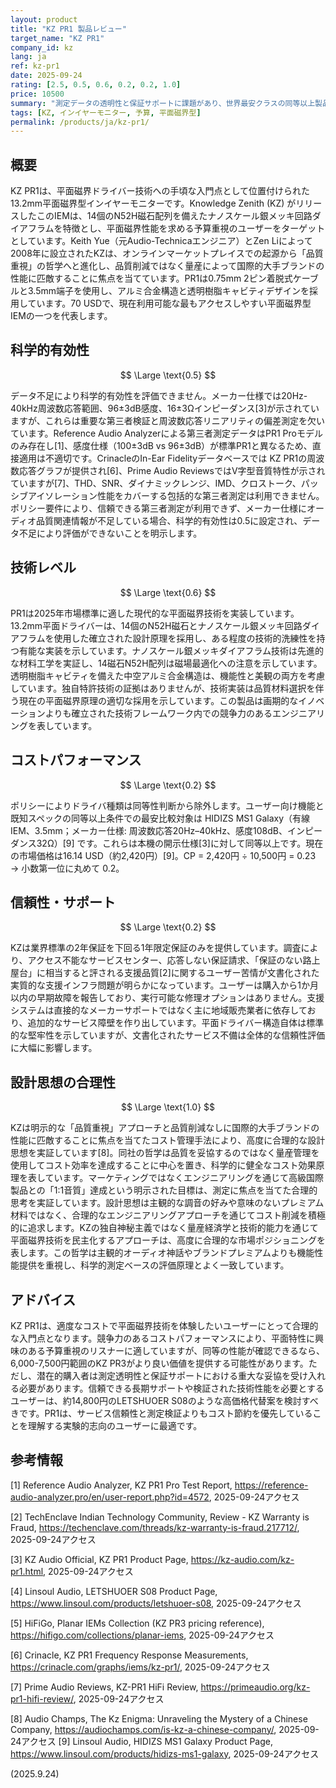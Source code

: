 ```yaml
---
layout: product
title: "KZ PR1 製品レビュー"
target_name: "KZ PR1"
company_id: kz
lang: ja
ref: kz-pr1
date: 2025-09-24
rating: [2.5, 0.5, 0.6, 0.2, 0.2, 1.0]
price: 10500
summary: "測定データの透明性と保証サポートに課題があり、世界最安クラスの同等以上製品と比較してコストパフォーマンスは弱い予算向けIEMです"
tags: [KZ, インイヤーモニター, 予算, 平面磁界型]
permalink: /products/ja/kz-pr1/
---
```

## 概要

KZ PR1は、平面磁界ドライバー技術への手頃な入門点として位置付けられた13.2mm平面磁界型インイヤーモニターです。Knowledge Zenith (KZ) がリリースしたこのIEMは、14個のN52H磁石配列を備えたナノスケール銀メッキ回路ダイアフラムを特徴とし、平面磁界性能を求める予算重視のユーザーをターゲットとしています。Keith Yue（元Audio-Technicaエンジニア）とZen Liによって2008年に設立されたKZは、オンラインマーケットプレイスでの起源から「品質重視」の哲学へと進化し、品質削減ではなく量産によって国際的大手ブランドの性能に匹敵することに焦点を当てています。PR1は0.75mm 2ピン着脱式ケーブルと3.5mm端子を使用し、アルミ合金構造と透明樹脂キャビティデザインを採用しています。70 USDで、現在利用可能な最もアクセスしやすい平面磁界型IEMの一つを代表します。

## 科学的有効性

$$ \Large \text{0.5} $$

データ不足により科学的有効性を評価できません。メーカー仕様では20Hz-40kHz周波数応答範囲、96±3dB感度、16±3Ωインピーダンス[3]が示されていますが、これらは重要な第三者検証と周波数応答リニアリティの偏差測定を欠いています。Reference Audio Analyzerによる第三者測定データはPR1 Proモデルのみ存在し[1]、感度仕様（100±3dB vs 96±3dB）が標準PR1と異なるため、直接適用は不適切です。CrinacleのIn-Ear Fidelityデータベースでは KZ PR1の周波数応答グラフが提供され[6]、Prime Audio ReviewsではV字型音質特性が示されていますが[7]、THD、SNR、ダイナミックレンジ、IMD、クロストーク、パッシブアイソレーション性能をカバーする包括的な第三者測定は利用できません。ポリシー要件により、信頼できる第三者測定が利用できず、メーカー仕様にオーディオ品質関連情報が不足している場合、科学的有効性は0.5に設定され、データ不足により評価ができないことを明示します。

## 技術レベル

$$ \Large \text{0.6} $$

PR1は2025年市場標準に適した現代的な平面磁界技術を実装しています。13.2mm平面ドライバーは、14個のN52H磁石とナノスケール銀メッキ回路ダイアフラムを使用した確立された設計原理を採用し、ある程度の技術的洗練性を持つ有能な実装を示しています。ナノスケール銀メッキダイアフラム技術は先進的な材料工学を実証し、14磁石N52H配列は磁場最適化への注意を示しています。透明樹脂キャビティを備えた中空アルミ合金構造は、機能性と美観の両方を考慮しています。独自特許技術の証拠はありませんが、技術実装は品質材料選択を伴う現在の平面磁界原理の適切な採用を示しています。この製品は画期的なイノベーションよりも確立された技術フレームワーク内での競争力のあるエンジニアリングを表しています。

## コストパフォーマンス

$$ \Large \text{0.2} $$

ポリシーによりドライバ種類は同等性判断から除外します。ユーザー向け機能と既知スペックの同等以上条件での最安比較対象は HIDIZS MS1 Galaxy（有線IEM、3.5mm；メーカー仕様: 周波数応答20Hz–40kHz、感度108dB、インピーダンス32Ω）[9] です。これらは本機の開示仕様[3]に対して同等以上です。現在の市場価格は16.14 USD（約2,420円）[9]。CP = 2,420円 ÷ 10,500円 = 0.23 → 小数第一位に丸めて 0.2。

## 信頼性・サポート

$$ \Large \text{0.2} $$

KZは業界標準の2年保証を下回る1年限定保証のみを提供しています。調査により、アクセス不能なサービスセンター、応答しない保証請求、「保証のない路上屋台」に相当すると評される支援品質[2]に関するユーザー苦情が文書化された実質的な支援インフラ問題が明らかになっています。ユーザーは購入から1か月以内の早期故障を報告しており、実行可能な修理オプションはありません。支援システムは直接的なメーカーサポートではなく主に地域販売業者に依存しており、追加的なサービス障壁を作り出しています。平面ドライバー構造自体は標準的な堅牢性を示していますが、文書化されたサービス不備は全体的な信頼性評価に大幅に影響します。

## 設計思想の合理性

$$ \Large \text{1.0} $$

KZは明示的な「品質重視」アプローチと品質削減なしに国際的大手ブランドの性能に匹敵することに焦点を当てたコスト管理手法により、高度に合理的な設計思想を実証しています[8]。同社の哲学は品質を妥協するのではなく量産管理を使用してコスト効率を達成することに中心を置き、科学的に健全なコスト効果原理を表しています。マーケティングではなくエンジニアリングを通じて高級国際製品との「1:1音質」達成という明示された目標は、測定に焦点を当てた合理的思考を実証しています。設計思想は主観的な調音の好みや意味のないプレミアム材料ではなく、合理的なエンジニアリングアプローチを通じてコスト削減を積極的に追求します。KZの独自神秘主義ではなく量産経済学と技術的能力を通じて平面磁界技術を民主化するアプローチは、高度に合理的な市場ポジショニングを表します。この哲学は主観的オーディオ神話やブランドプレミアムよりも機能性能提供を重視し、科学的測定ベースの評価原理とよく一致しています。

## アドバイス

KZ PR1は、適度なコストで平面磁界技術を体験したいユーザーにとって合理的な入門点となります。競争力のあるコストパフォーマンスにより、平面特性に興味のある予算重視のリスナーに適していますが、同等の性能が確認できるなら、6,000-7,500円範囲のKZ PR3がより良い価値を提供する可能性があります。ただし、潜在的購入者は測定透明性と保証サポートにおける重大な妥協を受け入れる必要があります。信頼できる長期サポートや検証された技術性能を必要とするユーザーは、約14,800円のLETSHUOER S08のような高価格代替案を検討すべきです。PR1は、サービス信頼性と測定検証よりもコスト節約を優先していることを理解する実験的志向のユーザーに最適です。

## 参考情報

[1] Reference Audio Analyzer, KZ PR1 Pro Test Report, https://reference-audio-analyzer.pro/en/user-report.php?id=4572, 2025-09-24アクセス

[2] TechEnclave Indian Technology Community, Review - KZ Warranty is Fraud, https://techenclave.com/threads/kz-warranty-is-fraud.217712/, 2025-09-24アクセス

[3] KZ Audio Official, KZ PR1 Product Page, https://kz-audio.com/kz-pr1.html, 2025-09-24アクセス

[4] Linsoul Audio, LETSHUOER S08 Product Page, https://www.linsoul.com/products/letshuoer-s08, 2025-09-24アクセス

[5] HiFiGo, Planar IEMs Collection (KZ PR3 pricing reference), https://hifigo.com/collections/planar-iems, 2025-09-24アクセス

[6] Crinacle, KZ PR1 Frequency Response Measurements, https://crinacle.com/graphs/iems/kz-pr1/, 2025-09-24アクセス

[7] Prime Audio Reviews, KZ-PR1 HiFi Review, https://primeaudio.org/kz-pr1-hifi-review/, 2025-09-24アクセス

[8] Audio Champs, The Kz Enigma: Unraveling the Mystery of a Chinese Company, https://audiochamps.com/is-kz-a-chinese-company/, 2025-09-24アクセス
[9] Linsoul Audio, HIDIZS MS1 Galaxy Product Page, https://www.linsoul.com/products/hidizs-ms1-galaxy, 2025-09-24アクセス

(2025.9.24)